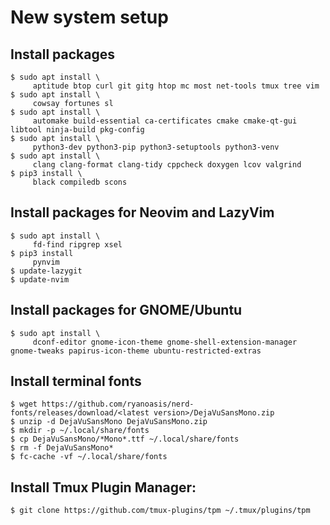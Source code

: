 # New system setup

## Install packages
	$ sudo apt install \
		 aptitude btop curl git gitg htop mc most net-tools tmux tree vim
	$ sudo apt install \
		 cowsay fortunes sl
	$ sudo apt install \
		 automake build-essential ca-certificates cmake cmake-qt-gui libtool ninja-build pkg-config
	$ sudo apt install \
		 python3-dev python3-pip python3-setuptools python3-venv
	$ sudo apt install \
		 clang clang-format clang-tidy cppcheck doxygen lcov valgrind
	$ pip3 install \
		 black compiledb scons

## Install packages for Neovim and LazyVim
	$ sudo apt install \
		 fd-find ripgrep xsel
	$ pip3 install
		 pynvim
	$ update-lazygit
	$ update-nvim

## Install packages for GNOME/Ubuntu
	$ sudo apt install \
		 dconf-editor gnome-icon-theme gnome-shell-extension-manager gnome-tweaks papirus-icon-theme ubuntu-restricted-extras

## Install terminal fonts
	$ wget https://github.com/ryanoasis/nerd-fonts/releases/download/<latest version>/DejaVuSansMono.zip
	$ unzip -d DejaVuSansMono DejaVuSansMono.zip
	$ mkdir -p ~/.local/share/fonts
	$ cp DejaVuSansMono/*Mono*.ttf ~/.local/share/fonts
	$ rm -f DejaVuSansMono*
	$ fc-cache -vf ~/.local/share/fonts

## Install Tmux Plugin Manager:
	$ git clone https://github.com/tmux-plugins/tpm ~/.tmux/plugins/tpm
